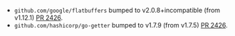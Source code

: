 * `github.com/google/flatbuffers` bumped to v2.0.8+incompatible (from v1.12.1) [PR 2426](https://github.com/provenance-io/provenance/pull/2426).
* `github.com/hashicorp/go-getter` bumped to v1.7.9 (from v1.7.5) [PR 2426](https://github.com/provenance-io/provenance/pull/2426).
